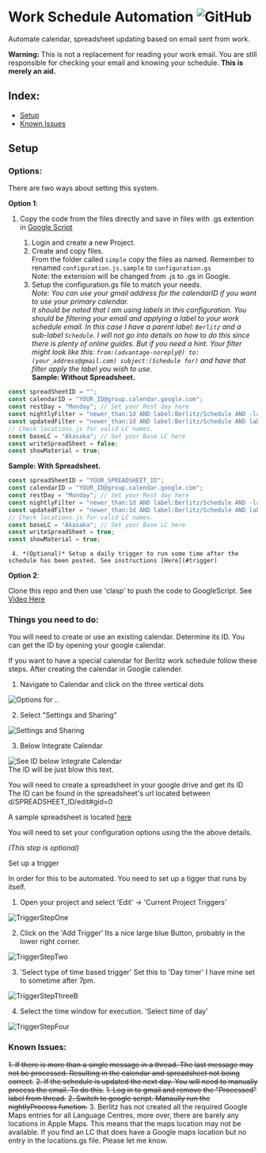 # Work Schedule Automation ![GitHub](https://img.shields.io/github/license/Bas-Man/WorkScheduleAutomation)

Automate calendar, spreadsheet updating based on email sent from work.

**Warning:** This is not a replacement for reading your work email. You are still responsible for checking your email and knowing your schedule.
**This is merely an aid.**

## Index:
- [Setup](#setup)
- [Known Issues](#known-issues)

## <a name="setup"></a>Setup

### Options:
There are two ways about setting this system.

**Option 1**:
1. Copy the code from the files directly and save in files with .gs extention in [Google Script](https://script.google.com)

     1. Login and create a new Project.
     2. Create and copy files.\
    From the folder called `simple` copy the files as named. Remember to renamed `configuration.js.sample` to `configuration.gs`\
     Note: the extension will be changed from .js to .gs in Google.
     3. Setup the configuration.gs file to match your needs. \
  *Note: You can use your gmail address for the calendarID if you want to use your primary calendar.* \
  *It should be noted that I am using labels in this configuration. You should be filtering your email and applying a label to your work schedule email. In this case I have a parent label: `Berlitz` and a sub-label `Schedule`. I will not go into details on how to do this since there is plenty of online guides. But if you need a hint. Your filter might look like this: `from:(advantage-noreply@) to:(your_address@gmail.com) subject:(Schedule for)` and have that filter apply the label you wish to use.* \
  **Sample: Without Spreadsheet.**
  ```js
  const spreadSheetID = "";
  const calendarID = "YOUR_ID@group.calendar.google.com";
  const restDay = "Monday"; // Set your Rest day here
  const nightlyFilter = "newer_than:1d AND label:Berlitz/Schedule AND -label:ProcessedSchedule";
  const updatedFilter = "newer_than:1d AND label:Berlitz/Schedule AND label:ProcessedSchedule";
  // Check locations.js for valid LC names.
  const baseLC = "Akasaka"; // Set your Base LC here
  const writeSpreadSheet = false;
  const showMaterial = true;
  ```
  **Sample: With Spreadsheet.**
  ```js
  const spreadSheetID = "YOUR_SPREADSHEET_ID";
  const calendarID = "YOUR_ID@group.calendar.google.com";
  const restDay = "Monday"; // Set your Rest day here
  const nightlyFilter = "newer_than:1d AND label:Berlitz/Schedule AND -label:ProcessedSchedule";
  const updatedFilter = "newer_than:1d AND label:Berlitz/Schedule AND label:ProcessedSchedule";
  // Check locations.js for valid LC names.
  const baseLC = "Akasaka"; // Set your Base LC here
  const writeSpreadSheet = true;
  const showMaterial = true;
  ```
     4. *(Optional)* Setup a daily trigger to run some time after the schedule has been posted. See instructions [Here](#trigger)

**Option 2**:

 Clone this repo and then use 'clasp' to push the code to GoogleScript. See [Video Here](https://www.youtube.com/watch?v=V_7kvwcZf_c)

### Things you need to do:

You will need to create or use an existing calendar. Determine its ID. You can get the ID by opening your google calendar.

If you want to have a special calendar for Berlitz work schedule follow these steps. After creating the calendar in Google calender.

1. Navigate to Calendar and click on the three vertical dots

![Options for ..](../media/Resources/ScreenOne.png?raw=true)

2. Select "Settings and Sharing"

![Settings and Sharing](../media/Resources/ScreenTwo.png?raw=true)

3. Below Integrate Calendar

![See ID below Integrate Calendar](../media/Resources/ScreenThree.png?raw=true) \
The ID will be just blow this text.

You will need to create a spreadsheet in your google drive and get its ID
The ID can be found in the spreadsheet's url located between d/SPREADSHEET_ID/edit#gid=0

A sample spreadsheet is located [here](https://docs.google.com/spreadsheets/d/1tRVtJX-2Bsn7vXIexK3Dtop5ko2BiFF2Hp83wuJrtPI/edit?usp=sharing)

You will need to set your configuration options using the the above details.

*(This step is optional)*

<a name="trigger"></a>Set up a trigger

In order for this to be automated. You need to set up a tigger that runs by itself.

1. Open your project and select 'Edit' -> 'Current Project Triggers'

![TriggerStepOne](../media/Resources/TriggerStepOne.png?raw=true)

2. Click on the 'Add Trigger' Its a nice large blue Button, probably in the lower right corner.

![TriggerStepTwo](../media/Resources/TriggerStepTwo.png?raw=true)

3. 'Select type of time based trigger' Set this to 'Day timer' I have mine set to sometime after 7pm.

![TriggerStepThreeB](../media/Resources/TriggerStepThreeB.png?raw=true)

4. Select the time window for execution. 'Select time of day'

![TriggerStepFour](../media/Resources/TriggerStepFour.png?raw=true)

### <a name="known-issues"></a>Known Issues:
~~1. If there is more than a single message in a thread. The last message may not be processed. Resulting in the calendar and spreadsheet not being correct.~~
~~2. If the schedule is updated the next day. You will need to manually process the email. To do this.~~
  ~~1. Log in to gmail and remove the "Processed"  label from thread.~~
  ~~2. Switch to google script. Manaully run the nightlyProcess function.~~
3. Berlitz has not created all the required Google Maps entries for all Language Centres, more over, there are barely any locations in Apple Maps. This means that the maps location may not be available. If you find an LC that does have a Google maps location but no entry in the locations.gs file. Please let me know.
